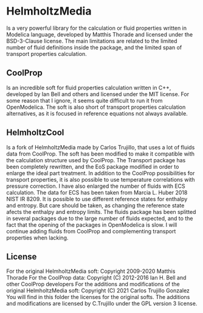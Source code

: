 # HelmholtzMedia
Is a very powerful library for the calculation or fluid properties written in Modelica language, developed by Matthis Thorade and licensed under the BSD-3-Clause license.
The main limitations are related to the limited number of fluid definitions inside the package, and the limited span of transport properties calculation. 

## CoolProp
Is an incredible soft for fluid properties calculation written in C++, developed by Ian Bell and others and licensed under the MIT license.
For some reason that I ignore, it seems quite difficult to run it from OpenModelica.
The soft is also short of transport properties calculation alternatives, as it is focused in reference equations not always available.  

## HelmholtzCool
Is a fork of HelmholtzMedia made by Carlos Trujillo, that uses a lot of fluids data from CoolProp.
The soft has been modified to make it compatible with the calculation structure used by CoolProp.
The Transport package has been completely rewritten, and the EoS package modified in order to enlarge the ideal part treatment.
In addition to the CoolProp possibilities for transport properties, it is also possible to use temperature correlations with pressure correction.
I have also enlarged the number of fluids with ECS calculation. The data for ECS has been taken from Marcia L. Huber 2018 NIST IR 8209.
It is possible to use different reference states for enthalpy and entropy. But care should be taken, as changing the reference state afects the enthalpy and entropy limits.
The fluids package has been splitted in several packages due to the large number of fluids expected, and to the fact that the opening of the packages in OpenModelica is slow.
I will continue adding fluids from CoolProp and complementing transport properties when lacking.
 
## License
For the original HelmholtzMedia soft: Copyright  2009-2020 Matthis Thorade
For the CoolProp data: Copyright (C) 2012-2016 Ian H. Bell and other CoolProp developers
For the additions and modifications of the original HelmholtzMedia soft: Copyright (C) 2021 Carlos Trujillo Gonzalez
You will find in this folder the licenses for the original softs.
The additions and modifications are licensed by C.Trujillo under the GPL version 3 license.




